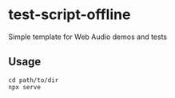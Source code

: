 # test-script-offline

Simple template for Web Audio demos and tests

## Usage

```
cd path/to/dir
npx serve
```
